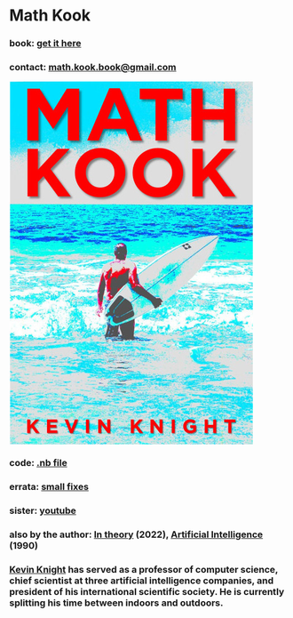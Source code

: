 

# Math Kook

### book: <a href="https://www.amazon.com/">get it here</a>

### contact: <a href="mailto:math.kook.book@gmail.com">math.kook.book@gmail.com</a>

<IMG ALIGN=CENTER SRC="mk-cover-pg.jpg"> 

### code: <a href="math-kook.nb">.nb file</a>

### errata: <a href="errata.md">small fixes</a>

### sister: <a href="https://www.youtube.com/playlist?list=PL4lTtiG6es54CW3vr5yKm99TcTLAaE0kE">youtube</a>

### also by the author: <a href="https://www.amazon.com">In theory</a> (2022), <a href="https://www.amazon.com/Artificial-Intelligence-Elaine-Rich/dp/0070522634/ref=sr_1_2?crid=14AZ5I9B1ISN1&amp;keywords=kevin+knight+artificial+intelligence&amp;qid=1659386396&amp;sprefix=kevin+knight+artificial+intelligenc%2Caps%2C161&amp;sr=8-2)">Artificial Intelligence</a> (1990)

### <a href="https://kevincrawfordknight.github.io/">Kevin Knight</a> has served as a professor of computer science, chief scientist at three artificial intelligence companies, and president of his international scientific society. He is currently splitting his time between indoors and outdoors. 
